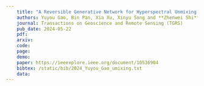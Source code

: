 ```yaml
---
    title: "A Reversible Generative Network for Hyperspectral Unmixing with Spectral Variability"
    authors: Yuyou Gao, Bin Pan, Xia Xu, Xinyu Song and **Zhenwei Shi**
    journal: Transactions on Geoscience and Remote Sensing (TGRS)
    pub_date: 2024-05-22
    pdf: 
    arxiv: 
    code: 
    page: 
    demo: 
    paper: https://ieeexplore.ieee.org/document/10536904
    bibtex: /static/bib/2024_Yuyou_Gao_umixing.txt
    data:
---
```

    
